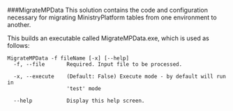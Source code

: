 ###MigrateMPData
This solution contains the code and configuration necessary for migrating MinistryPlatform tables from one environment to another.

This builds an executable called MigrateMPData.exe, which is used as follows:
```
MigrateMPData -f fileName [-x] [--help]
  -f, --file       Required. Input file to be processed.

  -x, --execute    (Default: False) Execute mode - by default will run in
                   'test' mode

  --help           Display this help screen.
```
